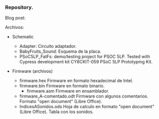 ### Repository. ###
Blog post:

Archivos:

* Schematic
	* Adapter: Circuito adaptador.
	* BabyFruits_Sound: Esquema de la placa.
	* PSoC5LP_FatFs: demo/testing project for PSOC 5LP. Tested with Cypress development kit CY8CKIT-059 PSoC 5LP Prototyping Kit.

* Firmware (archivos)
	* firmware.hex			Firmware en formato hexadecimal de Intel.
	* firmware.bin  		Firmware en formato binario.
        * firmware.asm  		Firmware en ensamblador.
	* firmware_A-comentado.odt	Firmware con algunos comentarios. Formato "open document" (Libre Office).
	* IndicesASonidos.ods		Hoja de calculo en formato "open document" (Libre Office). Tabla con los sonidos.
